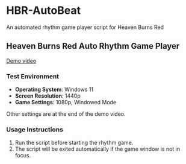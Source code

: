 # HBR-AutoBeat
An automated rhythm game player script for Heaven Burns Red


## Heaven Burns Red Auto Rhythm Game Player

[Demo video](https://www.bilibili.com/video/BV1ePH7eSEwJ)

### Test Environment
- **Operating System**: Windows 11
- **Screen Resolution**: 1440p
- **Game Settings**: 1080p, Windowed Mode

Other settings are at the end of the demo video.

### Usage Instructions
1. Run the script before starting the rhythm game.
2. The script will be exited automatically if the game window is not in focus.
